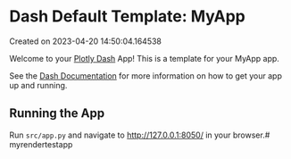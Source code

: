 # Dash Default Template: MyApp

Created on 2023-04-20 14:50:04.164538

Welcome to your [Plotly Dash](https://plotly.com/dash/) App! This is a template for your MyApp app.

See the [Dash Documentation](https://dash.plotly.com/introduction) for more information on how to get your app up and running.

## Running the App

Run `src/app.py` and navigate to http://127.0.0.1:8050/ in your browser.#   m y r e n d e r t e s t a p p  
 